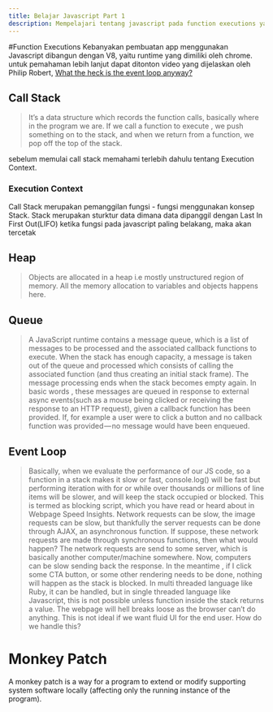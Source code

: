 ```yaml
---
title: Belajar Javascript Part 1
description: Mempelajari tentang javascript pada function executions yaitu Call Stack,Event Loop, Tasks dll
---
```

#Function Executions
Kebanyakan pembuatan app menggunakan Javascript dibangun dengan V8, yaitu runtime yang dimiliki oleh chrome. untuk pemahaman lebih lanjut dapat ditonton video yang dijelaskan oleh Philip Robert,
[What the heck is the event loop anyway?](https://www.youtube.com/watch?v=8aGhZQkoFbQ)
## Call Stack
>It’s a data structure which records the function calls, basically where in the program we are. If we call a function to execute , we push something on to the stack, and when we return from a function, we pop off the top of the stack.



sebelum memulai call stack memahami terlebih dahulu tentang Execution Context.
### Execution Context

Call Stack merupakan pemanggilan fungsi - fungsi menggunakan konsep Stack. Stack merupakan sturktur data dimana data dipanggil dengan Last In First Out(LIFO) ketika fungsi pada javascript paling belakang, maka akan tercetak

## Heap
>Objects are allocated in a heap i.e mostly unstructured region of memory. All the memory allocation to variables and objects happens here.

## Queue
>A JavaScript runtime contains a message queue, which is a list of messages to be processed and the associated callback functions to execute. When the stack has enough capacity, a message is taken out of the queue and processed which consists of calling the associated function (and thus creating an initial stack frame). The message processing ends when the stack becomes empty again. In basic words , these messages are queued in response to external async events(such as a mouse being clicked or receiving the response to an HTTP request), given a callback function has been provided. If, for example a user were to click a button and no callback function was provided — no message would have been enqueued.

## Event Loop
>Basically, when we evaluate the performance of our JS code, so a function in a stack makes it slow or fast, console.log() will be fast but performing iteration with for or while over thousands or millions of line items will be slower, and will keep the stack occupied or blocked. This is termed as blocking script, which you have read or heard about in Webpage Speed Insights.
Network requests can be slow, the image requests can be slow, but thankfully the server requests can be done through AJAX, an asynchronous function. If suppose, these network requests are made through synchronous functions, then what would happen? The network requests are send to some server, which is basically another computer/machine somewhere. Now, computers can be slow sending back the response. In the meantime , if I click some CTA button, or some other rendering needs to be done, nothing will happen as the stack is blocked. In multi threaded language like Ruby, it can be handled, but in single threaded language like Javascript, this is not possible unless function inside the stack returns a value. The webpage will hell breaks loose as the browser can’t do anything. This is not ideal if we want fluid UI for the end user. How do we handle this?

# Monkey Patch
A monkey patch is a way for a program to extend or modify supporting system software locally (affecting only the running instance of the program).
